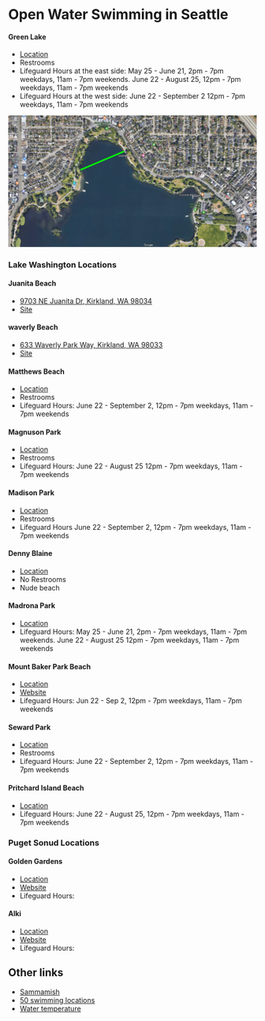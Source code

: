 # Open Water Swimming in Seattle

#### Green Lake
* [Location](https://www.google.com/maps/place/Green+Lake,+Seattle,+WA/@47.6778049,-122.3422588,15z/data=!3m1!4b1!4m5!3m4!1s0x54901414dad562fd:0xc942aafc8f01267c!8m2!3d47.6798338!4d-122.3257826)
* Restrooms
* Lifeguard Hours at the east side: May 25 - June 21, 2pm - 7pm weekdays, 11am - 7pm weekends. June 22 - August 25, 12pm - 7pm weekdays, 11am - 7pm weekends
* Lifeguard Hours at the west side: June 22 - September 2 12pm - 7pm weekdays, 11am - 7pm weekends

![green lake](green-lake.jpeg)

### Lake Washington Locations

#### Juanita Beach
* [9703 NE Juanita Dr, Kirkland, WA 98034](https://www.google.com/maps/place/Juanita+Beach+Park/@47.7048015,-122.215372,15z/data=!4m2!3m1!1s0x0:0xdb0cac503530060c?sa=X&ved=2ahUKEwjc3Kn-0KXpAhXZHDQIHZK_A8MQ_BIwD3oECBMQCw)
* [Site](https://www.theswimguide.org/beach/6506)

#### waverly Beach
* [633 Waverly Park Way, Kirkland, WA 98033](https://www.google.com/maps/place/Waverly+Beach+Park/@47.6869314,-122.2166368,15z/data=!4m2!3m1!1s0x0:0x9c268a055fc8afec?sa=X&ved=2ahUKEwjgx82s0aXpAhVSKH0KHShLB5kQ_BIwEHoECBEQCw)
* [Site](https://www.theswimguide.org/beach/6522)

#### Matthews Beach
* [Location](https://www.google.com/maps/place/Matthews+Beach,+Seattle,+WA/@47.7037068,-122.2964961,14z/data=!3m1!4b1!4m5!3m4!1s0x549013c4f0769c2d:0x8c1371438367252f!8m2!3d47.6958965!4d-122.2762179)
* Restrooms
* Lifeguard Hours: June 22 - September 2, 12pm - 7pm weekdays, 11am - 7pm weekends

#### Magnuson Park
* [Location](https://www.google.com/maps/search/magnuson+park/@47.6825264,-122.2617557,16z)
* Restrooms
* Lifeguard Hours: June 22 - August 25 12pm - 7pm weekdays, 11am - 7pm weekends

#### Madison Park
* [Location](https://www.google.com/maps/place/Madison+Park,+Seattle,+WA+98112/@47.637403,-122.295785,14.5z/data=!4m5!3m4!1s0x549014c9b0611b3b:0xf85be8f3df2273b8!8m2!3d47.6346093!4d-122.2796452)
* Restrooms
* Lifeguard Hours June 22 - September 2, 12pm - 7pm weekdays, 11am - 7pm weekends

#### Denny Blaine
* [Location](https://www.google.com/maps/place/Harrison%2FDenny-Blaine,+Seattle,+WA/@47.6256799,-122.2945973,15.5z/data=!4m5!3m4!1s0x54906b320919862f:0x64b603b3eca2ac01!8m2!3d47.6214746!4d-122.2864809)
* No Restrooms
* Nude beach

#### Madrona Park
* [Location](https://www.google.com/maps/place/Madrona+Park/@47.6119266,-122.2913852,14.5z/data=!4m5!3m4!1s0x54906b21023999a5:0x48641e387b39e571!8m2!3d47.6102275!4d-122.2834342)
* Lifeguard Hours: May 25 - June 21, 2pm - 7pm weekdays, 11am - 7pm weekends. June 22 - August 25 12pm - 7pm weekdays, 11am - 7pm weekends

#### Mount Baker Park Beach
* [Location](https://www.google.com/maps/place/2521+Lake+Park+Dr+S,+Seattle,+WA+98144/@47.5825647,-122.2957019,15.75z/data=!4m5!3m4!1s0x54906a5f75947c1d:0x1a5233db0133ed42!8m2!3d47.583083!4d-122.2874235)
* [Website](https://www.seattle.gov/parks/find/parks/mount-baker-park)
* Lifeguard Hours: Jun 22 - Sep 2, 12pm - 7pm weekdays, 11am - 7pm weekends

#### Seward Park
* [Location](https://www.google.com/maps/place/Seward+Park,+Seattle,+WA+98118/@47.5517196,-122.2803942,14z/data=!3m1!4b1!4m5!3m4!1s0x54906a1c63b3aa63:0x44e4a05de3025c2b!8m2!3d47.5502603!4d-122.26485)
* Restrooms
* Lifeguard Hours: June 22 - September 2, 12pm - 7pm weekdays, 11am - 7pm weekends

#### Pritchard Island Beach
* [Location](https://www.google.com/maps/place/Pritchard+Island+Beach/@47.5283517,-122.2864542,14z/data=!4m5!3m4!1s0x0:0xac0f7ca82eb3fde0!8m2!3d47.5286558!4d-122.2628937)
* Lifeguard Hours: June 22 - August 25, 12pm - 7pm weekdays, 11am - 7pm weekends

### Puget Sonud Locations

#### Golden Gardens
* [Location](https://www.google.com/maps/place/Golden+Gardens+Park/@47.6905458,-122.4026619,15z/data=!4m5!3m4!1s0x549016648e6062ef:0x5b2c838d4c7f0aca!8m2!3d47.6917517!4d-122.4030912)
* [Website](https://www.seattle.gov/parks/find/parks/golden-gardens-park)
* Lifeguard Hours:

#### Alki
* [Location](https://www.google.com/maps/place/Alki+Beach/@47.58221,-122.4122072,14.25z/data=!4m5!3m4!1s0x54904079efcab4e7:0x5e9c1b1142e9d6e5!8m2!3d47.5859155!4d-122.4014255)
* [Website](https://www.seattle.gov/parks/find/parks/alki-beach-park)
* Lifeguard Hours:

## Other links
* [Sammamish](https://www.yelp.com/search?find_desc=swimming+lakes&find_loc=Sammamish%2C+WA)
* [50 swimming locations](https://www.outdoorproject.com/travel/washingtons-50-best-swimming-holes)
* [Water temperature](https://green2.kingcounty.gov/swimbeach)
